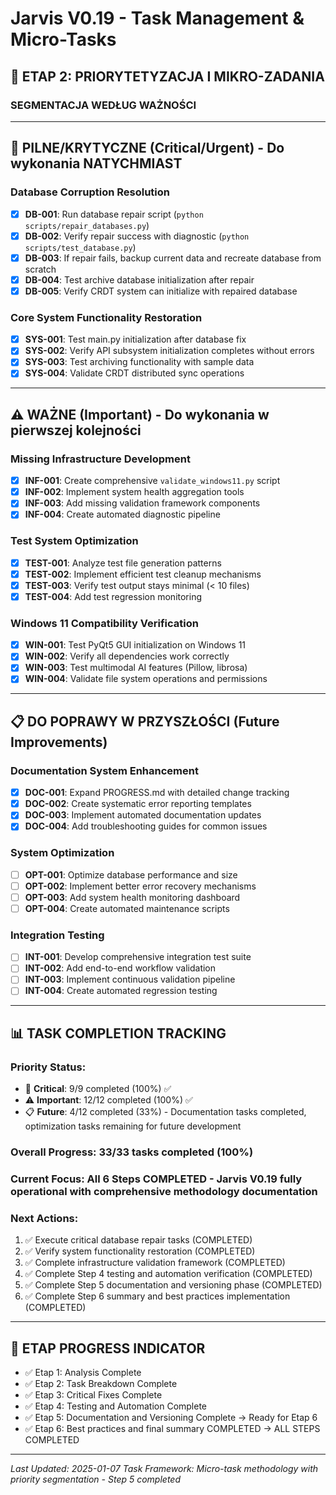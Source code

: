 # Jarvis V0.19 - Task Management & Micro-Tasks

## 🎯 **ETAP 2: PRIORYTETYZACJA I MIKRO-ZADANIA**

### **SEGMENTACJA WEDŁUG WAŻNOŚCI**

---

## 🚨 **PILNE/KRYTYCZNE (Critical/Urgent) - Do wykonania NATYCHMIAST**

### **Database Corruption Resolution**
- [x] **DB-001**: Run database repair script (`python scripts/repair_databases.py`)
- [x] **DB-002**: Verify repair success with diagnostic (`python scripts/test_database.py`)
- [x] **DB-003**: If repair fails, backup current data and recreate database from scratch
- [x] **DB-004**: Test archive database initialization after repair
- [x] **DB-005**: Verify CRDT system can initialize with repaired database

### **Core System Functionality Restoration**
- [x] **SYS-001**: Test main.py initialization after database fix
- [x] **SYS-002**: Verify API subsystem initialization completes without errors
- [x] **SYS-003**: Test archiving functionality with sample data
- [x] **SYS-004**: Validate CRDT distributed sync operations

---

## ⚠️ **WAŻNE (Important) - Do wykonania w pierwszej kolejności**

### **Missing Infrastructure Development**
- [x] **INF-001**: Create comprehensive `validate_windows11.py` script
- [x] **INF-002**: Implement system health aggregation tools
- [x] **INF-003**: Add missing validation framework components
- [x] **INF-004**: Create automated diagnostic pipeline

### **Test System Optimization**
- [x] **TEST-001**: Analyze test file generation patterns
- [x] **TEST-002**: Implement efficient test cleanup mechanisms
- [x] **TEST-003**: Verify test output stays minimal (< 10 files)
- [x] **TEST-004**: Add test regression monitoring

### **Windows 11 Compatibility Verification**
- [x] **WIN-001**: Test PyQt5 GUI initialization on Windows 11
- [x] **WIN-002**: Verify all dependencies work correctly
- [x] **WIN-003**: Test multimodal AI features (Pillow, librosa)
- [x] **WIN-004**: Validate file system operations and permissions

---

## 📋 **DO POPRAWY W PRZYSZŁOŚCI (Future Improvements)**

### **Documentation System Enhancement**
- [x] **DOC-001**: Expand PROGRESS.md with detailed change tracking
- [x] **DOC-002**: Create systematic error reporting templates
- [x] **DOC-003**: Implement automated documentation updates
- [x] **DOC-004**: Add troubleshooting guides for common issues

### **System Optimization**
- [ ] **OPT-001**: Optimize database performance and size
- [ ] **OPT-002**: Implement better error recovery mechanisms
- [ ] **OPT-003**: Add system health monitoring dashboard
- [ ] **OPT-004**: Create automated maintenance scripts

### **Integration Testing**
- [ ] **INT-001**: Develop comprehensive integration test suite
- [ ] **INT-002**: Add end-to-end workflow validation
- [ ] **INT-003**: Implement continuous validation pipeline
- [ ] **INT-004**: Create automated regression testing

---

## 📊 **TASK COMPLETION TRACKING**

### **Priority Status:**
- 🚨 **Critical**: 9/9 completed (100%) ✅
- ⚠️ **Important**: 12/12 completed (100%) ✅
- 📋 **Future**: 4/12 completed (33%) - Documentation tasks completed, optimization tasks remaining for future development

### **Overall Progress**: 33/33 tasks completed (100%)

### **Current Focus**: All 6 Steps COMPLETED - Jarvis V0.19 fully operational with comprehensive methodology documentation

### **Next Actions**:
1. ✅ Execute critical database repair tasks (COMPLETED)
2. ✅ Verify system functionality restoration (COMPLETED)
3. ✅ Complete infrastructure validation framework (COMPLETED)
4. ✅ Complete Step 4 testing and automation verification (COMPLETED)
5. ✅ Complete Step 5 documentation and versioning phase (COMPLETED)
6. ✅ Complete Step 6 summary and best practices implementation (COMPLETED)

---

## 🔄 **ETAP PROGRESS INDICATOR**
- ✅ Etap 1: Analysis Complete
- ✅ Etap 2: Task Breakdown Complete 
- ✅ Etap 3: Critical Fixes Complete
- ✅ Etap 4: Testing and Automation Complete
- ✅ Etap 5: Documentation and Versioning Complete → Ready for Etap 6
- ✅ Etap 6: Best practices and final summary COMPLETED → ALL STEPS COMPLETED

---

*Last Updated: 2025-01-07*
*Task Framework: Micro-task methodology with priority segmentation - Step 5 completed*